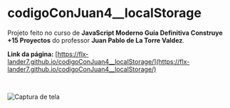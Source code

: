# codigoConJuan4__localStorage

Projeto feito no curso de __JavaScript Moderno Guía Definitiva Construye +15 Proyectos__ do professor __Juan Pablo de La Torre Valdez__.

__Link da página:__ [https://flx-lander7.github.io/codigoConJuan4__localStorage/](https://flx-lander7.github.io/codigoConJuan4__localStorage/)

<br>

![Captura de tela](https://raw.githubusercontent.com/flx-lander7/codigoConJuan4__localStorage/main/capturaDeTela.codigoConJuan4__localStorage.png)
